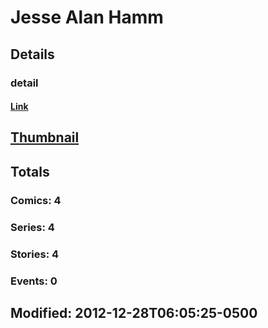 # Jesse Alan Hamm 
## Details
### detail
#### [Link](http://marvel.com/comics/creators/12146/jesse_alan_hamm?utm_campaign=apiRef&utm_source=225578a89fc76f3d20fbffda5d17a88d)
## [Thumbnail](http://i.annihil.us/u/prod/marvel/i/mg/b/40/image_not_available.jpg)
## Totals
### Comics: 4
### Series: 4
### Stories: 4
### Events: 0
## Modified: 2012-12-28T06:05:25-0500